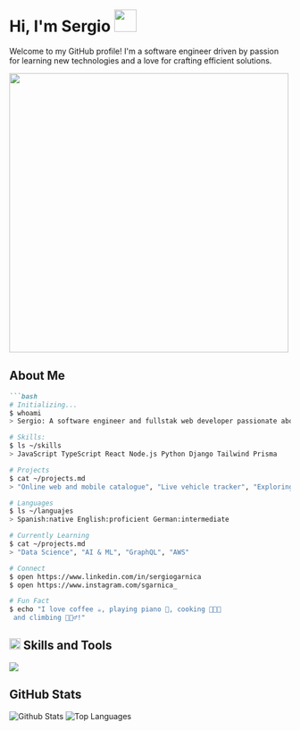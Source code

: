 <h1> Hi, I'm Sergio <img src="https://github.com/Anmol-Baranwal/Cool-GIFs-For-GitHub/assets/74038190/34376b0e-4ae2-4278-9d3d-82e8016a87d6" width="40"/> </h1>

Welcome to my GitHub profile! I'm a software engineer driven by passion for learning new technologies and a love for crafting efficient solutions.

<img src="https://github.com/Anmol-Baranwal/Cool-GIFs-For-GitHub/assets/74038190/7d484dc9-68a9-4ee6-a767-aea59035c12d" width="500">

## About Me
```md
```bash
# Initializing...
$ whoami
> Sergio: A software engineer and fullstak web developer passionate about clean code, scalable systems, and data sciece.

# Skills:
$ ls ~/skills
> JavaScript TypeScript React Node.js Python Django Tailwind Prisma

# Projects
$ cat ~/projects.md
> "Online web and mobile catalogue", "Live vehicle tracker", "Exploring AI tools in development"

# Languages
$ ls ~/languajes
> Spanish:native English:proficient German:intermediate

# Currently Learning
$ cat ~/projects.md
> "Data Science", "AI & ML", "GraphQL", "AWS"

# Connect
$ open https://www.linkedin.com/in/sergiogarnica
$ open https://www.instagram.com/sgarnica_

# Fun Fact
$ echo "I love coffee ☕, playing piano 🎹, cooking 👨🏻‍🍳
 and climbing 🧗🏼‍♂!"
```

<h2><img src="https://user-images.githubusercontent.com/74038190/212284087-bbe7e430-757e-4901-90bf-4cd2ce3e1852.gif" width="20"/> Skills and Tools</h2> 

<p align="left">    
    <img src="https://skillicons.dev/icons?i=js,ts,py,r,kotlin,java,cpp,cs,php,matlab,html,css,bootstrap,react,nextjs,tailwind,pug,sass,jest,nodejs,express,django,flask,mysql,postgres,mongodb,firebase,sequelize,prisma,postman,aws,docker,vercel,netlify,git,github,npm,pnpm,vite,vscode,androidstudio,unity,ubuntu,linux,bash,latex,md,figma,ps&theme=dark" /></p>

<h2>GitHub Stats</h2>

![Github Stats](https://github-readme-stats.vercel.app/api?username=sgarnica1&show_icons=true&hide_border=true&theme=dark)
![Top Languages](https://github-readme-stats.vercel.app/api/top-langs/?username=sgarnica1&layout=compact&hide_border=true&theme=dark)



